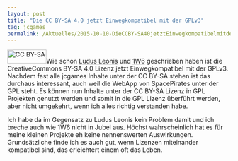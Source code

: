 ```yaml
---
layout: post
title: "Die CC BY-SA 4.0 jetzt Einwegkompatibel mit der GPLv3"
tag: jcgames
permalink: /Aktuelles/2015-10-10-DieCCBY-SA40jetztEinwegkompatibelmitderGPLv3
---
```


<img alt="CC BY-SA" class="floatleft" height="31" src="{{ site.baseurl }}/assets/pics/ccbysa.png" width="88" />Wie schon [Ludus Leonis](http://ludus-leonis.com/blog/2015/10/09/schlechte-nachrichten-fur-creative-commons-autoren/) und [1W6](http://1w6.org/blog/drak/2015-10-08-cc-sa-ist-jetzt-kompatibel-zur-gpl) geschrieben haben ist die CreativeCommons BY-SA 4.0 Lizenz jetzt Einwegkompatibel mit der GPLv3. Nachdem fast alle jcgames Inhalte unter der CC BY-SA stehen ist das durchaus interessant, auch weil die WebApp von SpacePirates unter der GPL steht. Es können nun Inhalte unter der CC BY-SA Lizenz in GPL Projekten genutzt werden und somit in die GPL Lizenz überführt werden, aber nicht umgekehrt, wenn ich alles richtig verstanden habe.

Ich habe da im Gegensatz zu Ludus Leonis kein Problem damit und ich breche auch wie 1W6 nicht in Jubel aus. Höchst wahrscheinlich hat es für meine kleinen Projekte eh keine nennenswerten Auswirkungen. Grundsätzliche finde ich es auch gut, wenn Lizenzen miteinander kompatibel sind, das erleichtert einem oft das Leben.


